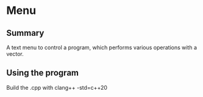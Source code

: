 # Menu 
## Summary
A text menu to control a program, which performs various operations with a vector.  
## Using the program  
Build the .cpp with clang++ -std=c++20
